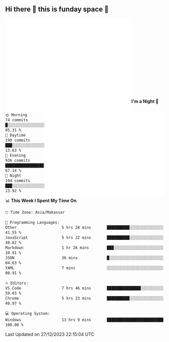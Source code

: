 ## Hi there 👋 this is funday space 🚀

<img align="left" width="400" alt="🌞" src="https://raw.githubusercontent.com/fhasnur/fhasnur/master/general.svg?token=ATQS65TR7ETTG5RLJUDIDBLBN34HE">
<img align="right" width="380" alt="🌞" src="https://raw.githubusercontent.com/fhasnur/fhasnur/master/statistics.svg?token=ATQS65TR7ETTG5RLJUDIDBLBN34HE">

<br><br><br><br><br><br><br><br><br><br><br><br><br><br>

<!--START_SECTION:waka-->
**I'm a Night 🦉** 

```text
🌞 Morning                74 commits          █░░░░░░░░░░░░░░░░░░░░░░░░   05.31 % 
🌆 Daytime                190 commits         ███░░░░░░░░░░░░░░░░░░░░░░   13.63 % 
🌃 Evening                936 commits         █████████████████░░░░░░░░   67.14 % 
🌙 Night                  194 commits         ███░░░░░░░░░░░░░░░░░░░░░░   13.92 % 
```


📊 **This Week I Spent My Time On** 

```text
🕑︎ Time Zone: Asia/Makassar

💬 Programming Languages: 
Other                    5 hrs 28 mins       ██████████░░░░░░░░░░░░░░░   41.55 % 
JavaScript               5 hrs 22 mins       ██████████░░░░░░░░░░░░░░░   40.82 % 
Markdown                 1 hr 26 mins        ███░░░░░░░░░░░░░░░░░░░░░░   10.91 % 
JSON                     36 mins             █░░░░░░░░░░░░░░░░░░░░░░░░   04.63 % 
YAML                     7 mins              ░░░░░░░░░░░░░░░░░░░░░░░░░   00.91 % 

🔥 Editors: 
VS Code                  7 hrs 46 mins       ███████████████░░░░░░░░░░   59.03 % 
Chrome                   5 hrs 23 mins       ██████████░░░░░░░░░░░░░░░   40.97 % 

💻 Operating System: 
Windows                  13 hrs 9 mins       █████████████████████████   100.00 % 
```


 Last Updated on 27/12/2023 22:15:04 UTC
<!--END_SECTION:waka-->
